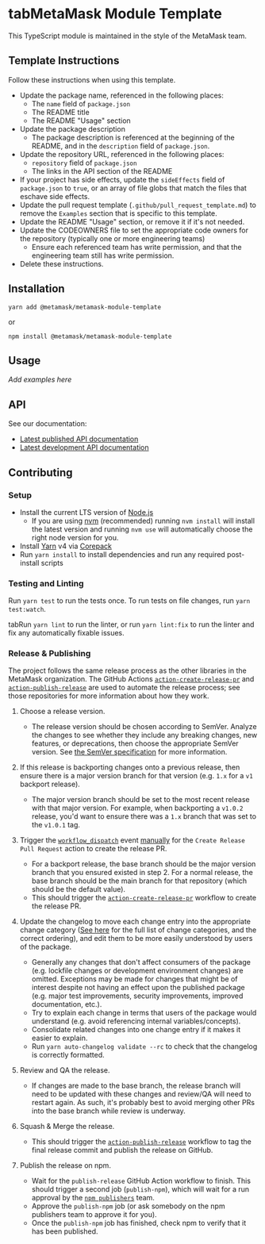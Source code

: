 # tabMetaMask Module Template

This TypeScript module is maintained in the style of the MetaMask team.

## Template Instructions

Follow these instructions when using this template.

- Update the package name, referenced in the following places:
  - The `name` field of `package.json`
  - The README title
  - The README "Usage" section
- Update the package description
  - The package description is referenced at the beginning of the README, and in the `description` field of `package.json`.
- Update the repository URL, referenced in the following places:
  - `repository` field of `package.json`
  - The links in the API section of the README
- If your project has side effects, update the `sideEffects` field of
  `package.json` to `true`, or an array of file globs that match the files that
  eschave side effects.
- Update the pull request template (`.github/pull_request_template.md`) to remove the `Examples` section that is specific to this template.
- Update the README "Usage" section, or remove it if it's not needed.
- Update the CODEOWNERS file to set the appropriate code owners for the repository (typically one or more engineering teams)
  - Ensure each referenced team has write permission, and that the engineering team still has write permission.
- Delete these instructions.

## Installation

`yarn add @metamask/metamask-module-template`

or

`npm install @metamask/metamask-module-template`

## Usage

_Add examples here_

## API

See our documentation:

- [Latest published API documentation](https://metamask.github.io/metamask-module-template/latest/)
- [Latest development API documentation](https://metamask.github.io/metamask-module-template/staging/)

## Contributing

### Setup

- Install the current LTS version of [Node.js](https://nodejs.org)
  - If you are using [nvm](https://github.com/creationix/nvm#installation) (recommended) running `nvm install` will install the latest version and running `nvm use` will automatically choose the right node version for you.
- Install [Yarn](https://yarnpkg.com) v4 via [Corepack](https://github.com/nodejs/corepack?tab=readme-ov-file#how-to-install)
- Run `yarn install` to install dependencies and run any required post-install scripts

### Testing and Linting

Run `yarn test` to run the tests once. To run tests on file changes, run `yarn test:watch`.

tabRun `yarn lint` to run the linter, or run `yarn lint:fix` to run the linter and fix any automatically fixable issues.

### Release & Publishing

The project follows the same release process as the other libraries in the MetaMask organization. The GitHub Actions [`action-create-release-pr`](https://github.com/MetaMask/action-create-release-pr) and [`action-publish-release`](https://github.com/MetaMask/action-publish-release) are used to automate the release process; see those repositories for more information about how they work.

1. Choose a release version.

   - The release version should be chosen according to SemVer. Analyze the changes to see whether they include any breaking changes, new features, or deprecations, then choose the appropriate SemVer version. See [the SemVer specification](https://semver.org/) for more information.

2. If this release is backporting changes onto a previous release, then ensure there is a major version branch for that version (e.g. `1.x` for a `v1` backport release).

   - The major version branch should be set to the most recent release with that major version. For example, when backporting a `v1.0.2` release, you'd want to ensure there was a `1.x` branch that was set to the `v1.0.1` tag.

3. Trigger the [`workflow_dispatch`](https://docs.github.com/en/actions/reference/events-that-trigger-workflows#workflow_dispatch) event [manually](https://docs.github.com/en/actions/managing-workflow-runs/manually-running-a-workflow) for the `Create Release Pull Request` action to create the release PR.

   - For a backport release, the base branch should be the major version branch that you ensured existed in step 2. For a normal release, the base branch should be the main branch for that repository (which should be the default value).
   - This should trigger the [`action-create-release-pr`](https://github.com/MetaMask/action-create-release-pr) workflow to create the release PR.

4. Update the changelog to move each change entry into the appropriate change category ([See here](https://keepachangelog.com/en/1.0.0/#types) for the full list of change categories, and the correct ordering), and edit them to be more easily understood by users of the package.

   - Generally any changes that don't affect consumers of the package (e.g. lockfile changes or development environment changes) are omitted. Exceptions may be made for changes that might be of interest despite not having an effect upon the published package (e.g. major test improvements, security improvements, improved documentation, etc.).
   - Try to explain each change in terms that users of the package would understand (e.g. avoid referencing internal variables/concepts).
   - Consolidate related changes into one change entry if it makes it easier to explain.
   - Run `yarn auto-changelog validate --rc` to check that the changelog is correctly formatted.

5. Review and QA the release.

   - If changes are made to the base branch, the release branch will need to be updated with these changes and review/QA will need to restart again. As such, it's probably best to avoid merging other PRs into the base branch while review is underway.

6. Squash & Merge the release.

   - This should trigger the [`action-publish-release`](https://github.com/MetaMask/action-publish-release) workflow to tag the final release commit and publish the release on GitHub.

7. Publish the release on npm.

   - Wait for the `publish-release` GitHub Action workflow to finish. This should trigger a second job (`publish-npm`), which will wait for a run approval by the [`npm publishers`](https://github.com/orgs/MetaMask/teams/npm-publishers) team.
   - Approve the `publish-npm` job (or ask somebody on the npm publishers team to approve it for you).
   - Once the `publish-npm` job has finished, check npm to verify that it has been published.
